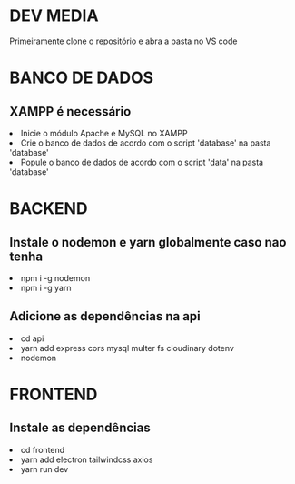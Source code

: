 # DEV MEDIA

Primeiramente clone o repositório e abra a pasta no VS code

<h1>BANCO DE DADOS</h1>
<h2>XAMPP é necessário</h2>
<li>Inicie o módulo Apache e MySQL no XAMPP</li>
<li>Crie o banco de dados de acordo com o script 'database' na pasta 'database'</li>
<li>Popule o banco de dados de acordo com o script 'data' na pasta 'database'</li>

<h1>BACKEND</h1>
<h2>Instale o nodemon e yarn globalmente caso nao tenha</h2>
<li>npm i -g nodemon</li>
<li>npm i -g yarn</li>
<h2>Adicione as dependências na api</h2>
<li>cd api</li>
<li>yarn add express cors mysql multer fs cloudinary dotenv</li>
<li>nodemon</li>

<h1>FRONTEND</h1>
<h2>Instale as dependências</h2>
<li>cd frontend</li>
<li>yarn add electron tailwindcss axios</li>
<li>yarn run dev</li>
